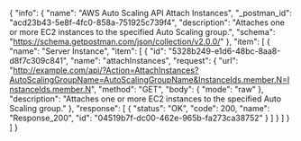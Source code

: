 {
  "info": {
    "name": "AWS Auto Scaling API Attach Instances",
    "_postman_id": "acd23b43-5e8f-4fc0-858a-751925c739f4",
    "description": "Attaches one or more EC2 instances to the specified Auto Scaling group.",
    "schema": "https://schema.getpostman.com/json/collection/v2.0.0/"
  },
  "item": [
    {
      "name": "Server Instance",
      "item": [
        {
          "id": "5328b249-e1d6-48bc-8aa8-d8f7c309c841",
          "name": "attachInstances",
          "request": {
            "url": "http://example.com/api/?Action=AttachInstances?AutoScalingGroupName=AutoScalingGroupName&InstanceIds.member.N=InstanceIds.member.N",
            "method": "GET",
            "body": {
              "mode": "raw"
            },
            "description": "Attaches one or more EC2 instances to the specified Auto Scaling group."
          },
          "response": [
            {
              "status": "OK",
              "code": 200,
              "name": "Response_200",
              "id": "04519b7f-dc00-462e-965b-fa273ca38752"
            }
          ]
        }
      ]
    }
  ]
}